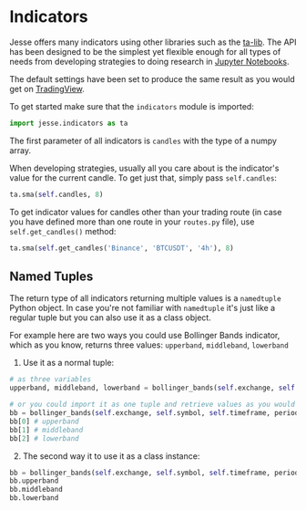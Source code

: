 # Indicators

Jesse offers many indicators using other libraries such as the [ta-lib](http://ta-lib.org). The API has been designed to be the simplest yet flexible enough for all types of needs from developing strategies to doing research in [Jupyter Notebooks](/docs/jupyter-notebooks).

The default settings have been set to produce the same result as you would get on [TradingView](http://tradingview.com).

To get started make sure that the `indicators` module is imported:

```py
import jesse.indicators as ta
```

The first parameter of all indicators is `candles` with the type of a numpy array. 

When developing strategies, usually all you care about is the indicator's value for the current candle. To get just that, simply pass `self.candles`:

```py
ta.sma(self.candles, 8)
```

To get indicator values for candles other than your trading route (in case you have defined more than one route in your `routes.py` file), use `self.get_candles()` method:

```py
ta.sma(self.get_candles('Binance', 'BTCUSDT', '4h'), 8)
```

## Named Tuples

The return type of all indicators returning multiple values is a `namedtuple` Python object. In case you're not familiar with `namedtuple` it's just like a regular tuple but you can also use it as a class object. 

For example here are two ways you could use Bollinger Bands indicator, which as you know, returns three values: `upperband`, `middleband`, `lowerband`

1. Use it as a normal tuple:
```py
# as three variables
upperband, middleband, lowerband = bollinger_bands(self.exchange, self.symbol, self.timeframe, period=20)

# or you could import it as one tuple and retrieve values as you would from a tuple:
bb = bollinger_bands(self.exchange, self.symbol, self.timeframe, period=20)
bb[0] # upperband
bb[1] # middleband
bb[2] # lowerband
```

2. The second way it to use it as a class instance:
```py
bb = bollinger_bands(self.exchange, self.symbol, self.timeframe, period=20)
bb.upperband
bb.middleband
bb.lowerband
```
